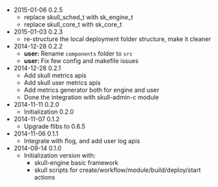 * 2015-01-06 0.2.5
   * replace skull_sched_t with sk_engine_t
   * replace skull_core_t with sk_core_t
* 2015-01-03 0.2.3
   * re-structure the local deployment folder structure, make it cleaner
* 2014-12-28 0.2.2
   * **user:** Rename `components` folder to `src`
   * **user:** Fix few config and makefile issues
* 2014-12-28 0.2.1
   * Add skull metrics apis
   * Add skull user metrics apis
   * Add metrics generator both for engine and user
   * Done the integration with skull-admin-c module
* 2014-11-11 0.2.0
   * Initialization 0.2.0
* 2014-11-07 0.1.2
   * Upgrade flibs to 0.6.5
* 2014-11-06 0.1.1
   * Integrate with flog, and add user log apis
* 2014-09-14 0.1.0
   * Initialization version with:
      * skull-engine basic framework
      * skull scripts for create/workflow/module/build/deploy/start actions
